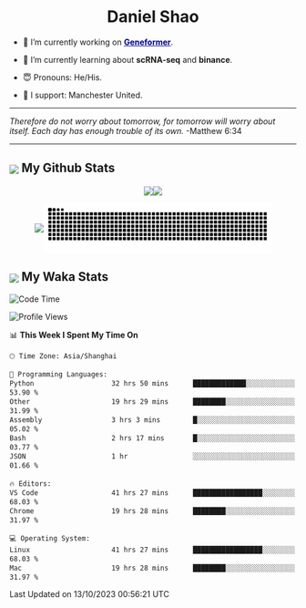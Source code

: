 

<h1 align="center">Daniel Shao</h1>

- 🐒 I’m currently working on <strong><a href="https://huggingface.co/ctheodoris/Geneformer" style="color: darkblue">Geneformer</a></strong>.

- 🥹 I’m currently learning about **scRNA-seq** and **binance**.

- 😇 Pronouns: He/His.

- 🦧 I support: Manchester United.

---

<i> Therefore do not worry about tomorrow, for tomorrow will worry about itself. Each day has enough trouble of its own. </i> -Matthew 6:34

---

<h2><img src="https://emojis.slackmojis.com/emojis/images/1579216111/7550/pikachu_wave.gif?1579216111" align="center" width="28" /> My Github Stats</h2>

<p align="center"><img align="center" src = "https://github-readme-stats.vercel.app/api?username=super-dainiu&show_icons=true&count_private=true&theme=tokyonight&hide=issues&line_height=30" width="400px"><img align="center" src = "https://github-readme-streak-stats.herokuapp.com/?user=super-dainiu&theme=tokyonight" width="400px"></p>

<p align="center"><img align="center" width="400px" src="https://github-readme-stats.vercel.app/api/top-langs/?username=super-dainiu&layout=compact&theme=tokyonight&hide=html,tex,jupyter%20notebook"><img align="center" width="400px" src="https://github.com/super-dainiu/super-dainiu/blob/output/github-contribution-grid-snake.svg"></p>

<h2><img src="https://emojis.slackmojis.com/emojis/images/1579216111/7550/pikachu_wave.gif?1579216111" align="center" width="28" /> My Waka Stats</h2>

<!--START_SECTION:waka-->
![Code Time](http://img.shields.io/badge/Code%20Time-693%20hrs-blue)

![Profile Views](http://img.shields.io/badge/Profile%20Views-19-blue)

📊 **This Week I Spent My Time On** 

```text
🕑︎ Time Zone: Asia/Shanghai

💬 Programming Languages: 
Python                   32 hrs 50 mins      █████████████░░░░░░░░░░░░   53.90 % 
Other                    19 hrs 29 mins      ████████░░░░░░░░░░░░░░░░░   31.99 % 
Assembly                 3 hrs 3 mins        █░░░░░░░░░░░░░░░░░░░░░░░░   05.02 % 
Bash                     2 hrs 17 mins       █░░░░░░░░░░░░░░░░░░░░░░░░   03.77 % 
JSON                     1 hr                ░░░░░░░░░░░░░░░░░░░░░░░░░   01.66 % 

🔥 Editors: 
VS Code                  41 hrs 27 mins      █████████████████░░░░░░░░   68.03 % 
Chrome                   19 hrs 28 mins      ████████░░░░░░░░░░░░░░░░░   31.97 % 

💻 Operating System: 
Linux                    41 hrs 27 mins      █████████████████░░░░░░░░   68.03 % 
Mac                      19 hrs 28 mins      ████████░░░░░░░░░░░░░░░░░   31.97 % 
```


 Last Updated on 13/10/2023 00:56:21 UTC
<!--END_SECTION:waka-->
